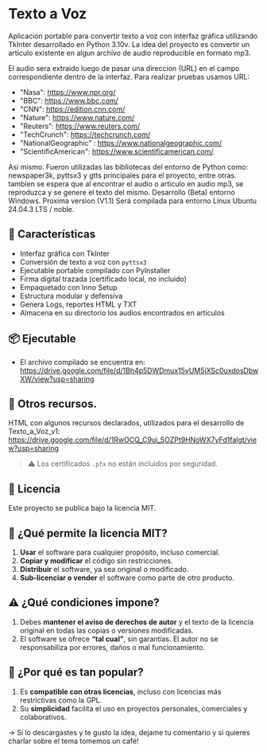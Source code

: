 # Texto a Voz

Aplicación portable para convertir texto a voz con interfaz gráfica utilizando TkInter desarrollado en Python 3.10v.
La idea del proyecto es convertir un articulo existente en algun archivo de audio reproducible en formato mp3.

El audio sera extraido luego de pasar una direccion (URL) en el campo correspondiente dentro de la interfaz. Para realizar pruebas usamos URL: 
- "Nasa": https://www.npr.org/
- "BBC": https://www.bbc.com/
- "CNN": https://edition.cnn.com/
- "Nature": https://www.nature.com/
- "Reuters": https://www.reuters.com/
- "TechCrunch": https://techcrunch.com/
- "NationalGeographic" : https://www.nationalgeographic.com/
- "ScientificAmerican": https://www.scientificamerican.com/.

Asi mismo. Fueron utilizadas las bibliotecas del entorno de Python como: newspaper3k, pyttsx3 y gtts principales para el proyecto, entre otras.
tambien se espera que al encontrar el audio o articulo en audio mp3, se reproduzca y se genere el texto del mismo. Desarrollo (Beta) entorno Windows.
Proxima version (V1.1) Será compilada para entorno Linux Ubuntu 24.04.3 LTS / noble.

## 🧩 Características

- Interfaz gráfica con TkInter
- Conversión de texto a voz con `pyttsx3`
- Ejecutable portable compilado con PyInstaller
- Firma digital trazada (certificado local, no incluido)
- Empaquetado con Inno Setup
- Estructura modular y defensiva
- Genera Logs, reportes HTML y TXT
- Almacena en su directorio los audios encontrados en articulos

## 📦 Ejecutable

- El archivo compilado se encuentra en: https://drive.google.com/file/d/1Bh4p5DWDmux15vUM5iXSc0uxdosDbwXW/view?usp=sharing
  
## 🧩 Otros recursos.
HTML con algunos recursos declarados, utilizados para el desarrollo de Texto_a_Voz_v1: https://drive.google.com/file/d/1RwOCQ_C9ui_5OZPt9HNoWX7yFd1falgt/view?usp=sharing

> ⚠️ Los certificados `.pfx` no están incluidos por seguridad.

## 📄 Licencia

Este proyecto se publica bajo la licencia MIT.

## 🧾 ¿Qué permite la licencia MIT?

1. **Usar** el software para cualquier propósito, incluso comercial.  
2. **Copiar y modificar** el código sin restricciones.  
3. **Distribuir** el software, ya sea original o modificado.  
4. **Sub-licenciar o vender** el software como parte de otro producto.  

## ⚠️ ¿Qué condiciones impone?

1. Debes **mantener el aviso de derechos de autor** y el texto de la licencia original en todas las copias o versiones modificadas.  
2. El software se ofrece **“tal cual”**, sin garantías. El autor no se responsabiliza por errores, daños o mal funcionamiento.  

## 🧠 ¿Por qué es tan popular?

1. Es **compatible con otras licencias**, incluso con licencias más restrictivas como la GPL.  
2. Su **simplicidad** facilita el uso en proyectos personales, comerciales y colaborativos.  

→ Si lo descargastes y te gusto la idea, dejame tu comentario y si quieres charlar sobre el tema tomemos un café!


